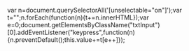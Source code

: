 var n=document.querySelectorAll('[unselectable="on"]');var t="";n.forEach(function(n){t+=n.innerHTML});var e=0;document.getElementsByClassName("txtInput")[0].addEventListener("keypress",function(n){n.preventDefault();this.value+=t[e++]});
